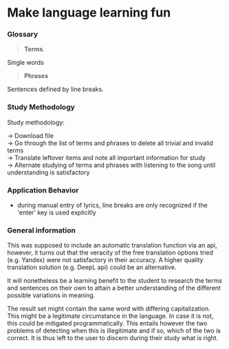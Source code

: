 
Make language learning fun
================================================

### Glossary

>**Terms**.

Single words

>**Phrases**

Sentences defined by line breaks.

### Study Methodology 

Study methodology: 

-> Download file  
-> Go through the list of terms and phrases to delete all trivial and invalid terms  
-> Translate leftover items and note all important information for study  
-> Alternate studying of terms and phrases with listening to the song until understanding is satisfactory  

### Application Behavior 

- during manual entry of
lyrics, line breaks are only recognized if the 'enter' key
is used explicitly

### General information

This was supposed to include an automatic translation 
function via an api, however, it turns out that the veracity of the 
free translation options tried (e.g. Yandex) were not satisfactory 
in their accuracy. A higher quality translation solution (e.g. DeepL api)
could be an alternative.

It will nonetheless be a learning benefit to the student to research
the terms and sentences on their own to attain a better understanding
of the different possible variations in meaning. 

The result set might contain the same word with differing capitalization.
This might be a legitimate circumstance in the language. In case it is not,
this could be mitigated programmatically. This entails however the two 
problems of detecting when this is illegitimate and if so, which of the
two is correct. It is thus left to the user to discern during their study
what is right.
